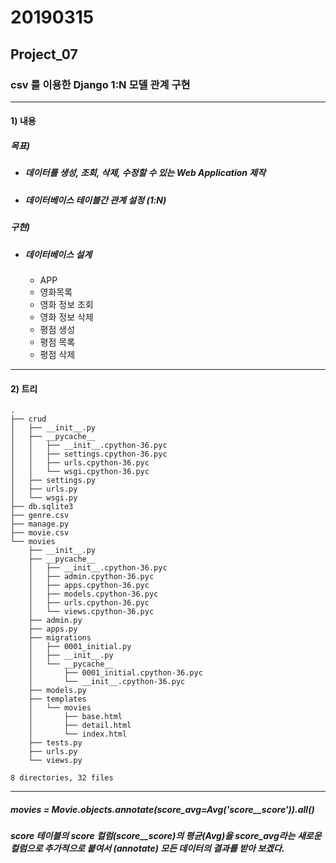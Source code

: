 # 20190315

## Project_07

### csv 를 이용한 Django 1:N 모델 관계 구현

------



#### 1) 내용

##### 목표)

- ##### 데이터를 생성, 조회, 삭제, 수정할 수 있는 Web Application 제작

- ##### 데이터베이스 테이블간 관계 설정 (1:N)

##### 구현)

- ##### 데이터베이스 설계

  - APP
  - 영화목록
  - 영화 정보 조회
  - 영화 정보 삭제
  - 평점 생성
  - 평점 목록
  - 평점 삭제



------

#### 2) 트리

```
.
├── crud
│   ├── __init__.py
│   ├── __pycache__
│   │   ├── __init__.cpython-36.pyc
│   │   ├── settings.cpython-36.pyc
│   │   ├── urls.cpython-36.pyc
│   │   └── wsgi.cpython-36.pyc
│   ├── settings.py
│   ├── urls.py
│   └── wsgi.py
├── db.sqlite3
├── genre.csv
├── manage.py
├── movie.csv
└── movies
    ├── __init__.py
    ├── __pycache__
    │   ├── __init__.cpython-36.pyc
    │   ├── admin.cpython-36.pyc
    │   ├── apps.cpython-36.pyc
    │   ├── models.cpython-36.pyc
    │   ├── urls.cpython-36.pyc
    │   └── views.cpython-36.pyc
    ├── admin.py
    ├── apps.py
    ├── migrations
    │   ├── 0001_initial.py
    │   ├── __init__.py
    │   └── __pycache__
    │       ├── 0001_initial.cpython-36.pyc
    │       └── __init__.cpython-36.pyc
    ├── models.py
    ├── templates
    │   └── movies
    │       ├── base.html
    │       ├── detail.html
    │       └── index.html
    ├── tests.py
    ├── urls.py
    └── views.py

8 directories, 32 files

```

------

##### movies = Movie.objects.annotate(score_avg=Avg('score__score')).all()

##### score 테이블의 score 컬럼(score__score)의 평균(Avg)을 score_avg라는 새로운 컬럼으로 추가적으로 붙여서 (annotate) 모든 데이터의 결과를 받아 보겠다.